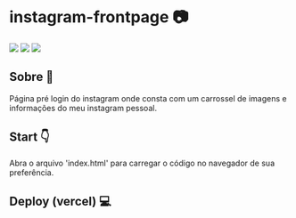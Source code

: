 
# instagram-frontpage :camera:

<p float="left">
<img src="https://img.shields.io/badge/HTML5-E34F26?style=for-the-badge&logo=html5&logoColor=white"/>
<img src="https://img.shields.io/badge/CSS3-1572B6?style=for-the-badge&logo=css3&logoColor=white"/>
<img src="https://img.shields.io/badge/jQuery-0769AD?style=for-the-badge&logo=jquery&logoColor=white"/>
<p/>

## Sobre :page_with_curl:

Página pré login do instagram onde consta com um carrossel de imagens e informações do meu instagram pessoal.

## **Start** 👇

Abra o arquivo 'index.html' para carregar o código no navegador de sua preferência.

## Deploy (vercel) :computer:

[]()
